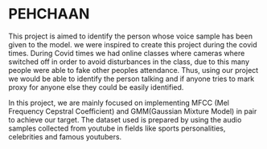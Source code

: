 # PEHCHAAN
This project is aimed to identify the person whose voice sample has been given to the model.
we were inspired to create this project during the covid times. During Covid times we had online classes where cameras where switched off in order to avoid 
disturbances in the class, due to this many people were able to fake other peoples attendance. Thus, using our project we would be able to identify the person talking
and if anyone tries to mark proxy for anyone else they could be easily identified.

In this project, we are mainly focused on implementing MFCC (Mel Frequency Cepstral Coefficient) and GMM(Gaussian Mixture Model) in pair to achieve our target. 
The dataset used is prepared by using the audio samples collected from youtube in fields like sports personalities, celebrities and famous youtubers.

